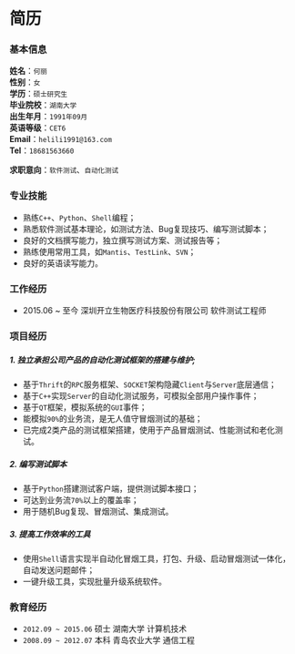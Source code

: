 # 简历


### 基本信息

**姓名**：`何丽`  
**性别**：`女`  
**学历**：`硕士研究生`  
**毕业院校**：`湖南大学`  
**出生年月**：`1991年09月`  
**英语等级**：`CET6`  
**Email**：`helili1991@163.com`  
**Tel**：`18681563660`  

**求职意向**：`软件测试`、`自动化测试`  

### 专业技能  

  + 熟练`C++`、`Python`、`Shell`编程；  
  + 熟悉软件测试基本理论，如测试方法、Bug复现技巧、编写测试脚本；  
  + 良好的文档撰写能力，独立撰写测试方案、测试报告等；  
  + 熟练使用常用工具，如`Mantis`、`TestLink`、`SVN`；  
  + 良好的英语读写能力。  

### 工作经历  

  + 2015.06 ~ 至今  深圳开立生物医疗科技股份有限公司  软件测试工程师  

### 项目经历  

##### 1. 独立承担公司产品的自动化测试框架的搭建与维护;  
  + 基于`Thrift`的`RPC`服务框架、`SOCKET`架构隐藏`Client`与`Server`底层通信；  
  + 基于`C++`实现`Server`的自动化测试服务，可模拟全部用户操作事件；  
  + 基于`QT`框架，模拟系统的`GUI`事件；  
  + 能模拟`90%`的业务流，是无人值守冒烟测试的基础；  
  + 已完成2类产品的测试框架搭建，使用于产品冒烟测试、性能测试和老化测试。  

##### 2. 编写测试脚本  
  + 基于`Python`搭建测试客户端，提供测试脚本接口；  
  + 可达到业务流`70%`以上的覆盖率；  
  + 用于随机Bug复现、冒烟测试、集成测试。  

##### 3. 提高工作效率的工具  
  + 使用`Shell`语言实现半自动化冒烟工具，打包、升级、启动冒烟测试一体化，自动发送问题邮件；  
  + 一键升级工具，实现批量升级系统软件。  

### 教育经历

  + `2012.09 ~ 2015.06`   硕士  湖南大学        计算机技术  
  + `2008.09 ~ 2012.07`   本科  青岛农业大学    通信工程  
